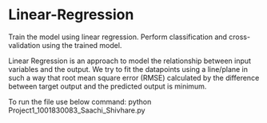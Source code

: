 # Linear-Regression
Train the model using linear regression. Perform classification and cross-validation using the trained model.

Linear Regression is an approach to model the relationship between input
variables and the output. We try to fit the datapoints using a line/plane in such 
a way that root mean square error (RMSE) calculated by the difference between 
target output and the predicted output is minimum.

To run the file use below command:
python Project1_1001830083_Saachi_Shivhare.py 
